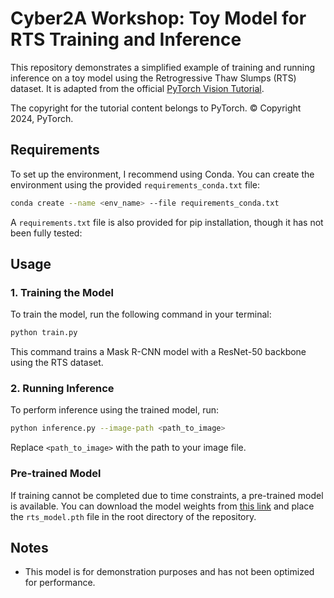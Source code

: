# Cyber2A Workshop: Toy Model for RTS Training and Inference

This repository demonstrates a simplified example of training and running inference on a toy model using the Retrogressive Thaw Slumps (RTS) dataset. It is adapted from the official [PyTorch Vision Tutorial](https://pytorch.org/tutorials/intermediate/torchvision_tutorial.html).

The copyright for the tutorial content belongs to PyTorch. © Copyright 2024, PyTorch.

## Requirements

To set up the environment, I recommend using Conda. You can create the environment using the provided `requirements_conda.txt` file:

```bash
conda create --name <env_name> --file requirements_conda.txt
```

A `requirements.txt` file is also provided for pip installation, though it has not been fully tested:

## Usage

### 1. Training the Model
To train the model, run the following command in your terminal:

```bash
python train.py
```

This command trains a Mask R-CNN model with a ResNet-50 backbone using the RTS dataset.

### 2. Running Inference
To perform inference using the trained model, run:

```bash
python inference.py --image-path <path_to_image>
```

Replace `<path_to_image>` with the path to your image file.

### Pre-trained Model
If training cannot be completed due to time constraints, a pre-trained model is available. You can download the model weights from [this link](https://www.dropbox.com/scl/fi/rgnsan6ud1uwaw97q7o1h/rts_model.pth?rlkey=a9rk8jeac9hvx36xo7phl0hnb&st=t5mqmfu6&dl=0) and place the `rts_model.pth` file in the root directory of the repository.

## Notes
- This model is for demonstration purposes and has not been optimized for performance.

